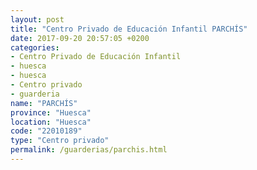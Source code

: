 ```yaml
---
layout: post
title: "Centro Privado de Educación Infantil PARCHÍS"
date: 2017-09-20 20:57:05 +0200
categories:
- Centro Privado de Educación Infantil
- huesca
- huesca
- Centro privado
- guarderia
name: "PARCHÍS"
province: "Huesca"
location: "Huesca"
code: "22010189"
type: "Centro privado"
permalink: /guarderias/parchis.html
---
```

